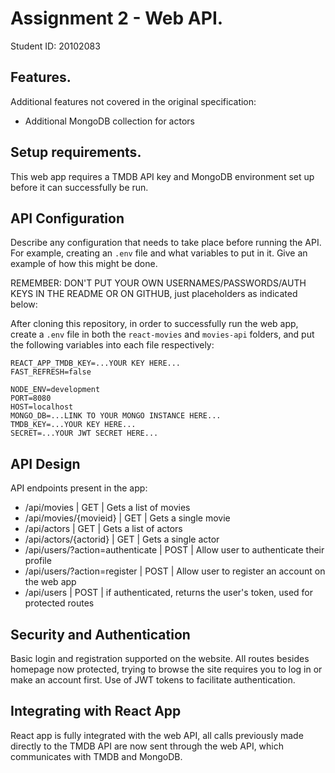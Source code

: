 # Assignment 2 - Web API.

Student ID: 20102083

## Features.

Additional features not covered in the original specification:
- Additional MongoDB collection for actors

## Setup requirements.

This web app requires a TMDB API key and MongoDB environment set up before it can successfully be run. 

## API Configuration

Describe any configuration that needs to take place before running the API. For example, creating an `.env` file and what variables to put in it. Give an example of how this might be done.

REMEMBER: DON'T PUT YOUR OWN USERNAMES/PASSWORDS/AUTH KEYS IN THE README OR ON GITHUB, just placeholders as indicated below:

After cloning this repository, in order to successfully run the web app, create a `.env` file in both the `react-movies` and `movies-api` folders, and put the following variables into each file respectively:
```
REACT_APP_TMDB_KEY=...YOUR KEY HERE...
FAST_REFRESH=false
```
```
NODE_ENV=development
PORT=8080
HOST=localhost
MONGO_DB=...LINK TO YOUR MONGO INSTANCE HERE...
TMDB_KEY=...YOUR KEY HERE...
SECRET=...YOUR JWT SECRET HERE...
```

## API Design
API endpoints present in the app:

- /api/movies | GET | Gets a list of movies 
- /api/movies/{movieid} | GET | Gets a single movie 
- /api/actors | GET | Gets a list of actors 
- /api/actors/{actorid} | GET | Gets a single actor
- /api/users/?action=authenticate | POST | Allow user to authenticate their profile
- /api/users/?action=register | POST | Allow user to register an account on the web app
- /api/users | POST | if authenticated, returns the user's token, used for protected routes
## Security and Authentication

Basic login and registration supported on the website. All routes besides homepage now protected, trying to browse the site requires you to log in or make an account first. Use of JWT tokens to facilitate authentication.

## Integrating with React App

React app is fully integrated with the web API, all calls previously made directly to the TMDB API are now sent through the web API, which communicates with TMDB and MongoDB.


